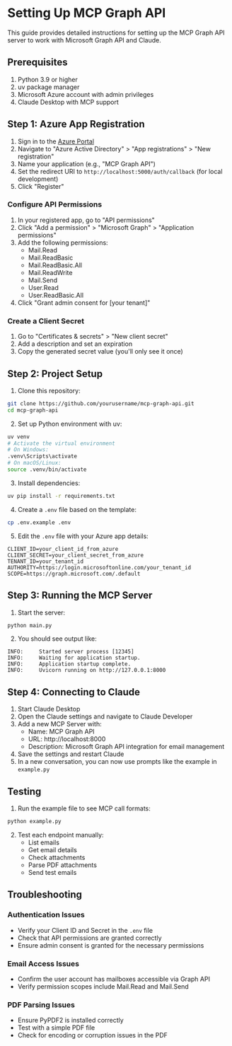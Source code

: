 # Setting Up MCP Graph API

This guide provides detailed instructions for setting up the MCP Graph API server to work with Microsoft Graph API and Claude.

## Prerequisites

1. Python 3.9 or higher
2. uv package manager
3. Microsoft Azure account with admin privileges
4. Claude Desktop with MCP support

## Step 1: Azure App Registration

1. Sign in to the [Azure Portal](https://portal.azure.com)
2. Navigate to "Azure Active Directory" > "App registrations" > "New registration"
3. Name your application (e.g., "MCP Graph API")
4. Set the redirect URI to `http://localhost:5000/auth/callback` (for local development)
5. Click "Register"

### Configure API Permissions

1. In your registered app, go to "API permissions"
2. Click "Add a permission" > "Microsoft Graph" > "Application permissions"
3. Add the following permissions:
   - Mail.Read
   - Mail.ReadBasic
   - Mail.ReadBasic.All
   - Mail.ReadWrite
   - Mail.Send
   - User.Read
   - User.ReadBasic.All
4. Click "Grant admin consent for [your tenant]"

### Create a Client Secret

1. Go to "Certificates & secrets" > "New client secret"
2. Add a description and set an expiration
3. Copy the generated secret value (you'll only see it once)

## Step 2: Project Setup

1. Clone this repository:
```bash
git clone https://github.com/yourusername/mcp-graph-api.git
cd mcp-graph-api
```

2. Set up Python environment with uv:
```bash
uv venv
# Activate the virtual environment
# On Windows:
.venv\Scripts\activate
# On macOS/Linux:
source .venv/bin/activate
```

3. Install dependencies:
```bash
uv pip install -r requirements.txt
```

4. Create a `.env` file based on the template:
```bash
cp .env.example .env
```

5. Edit the `.env` file with your Azure app details:
```
CLIENT_ID=your_client_id_from_azure
CLIENT_SECRET=your_client_secret_from_azure
TENANT_ID=your_tenant_id
AUTHORITY=https://login.microsoftonline.com/your_tenant_id
SCOPE=https://graph.microsoft.com/.default
```

## Step 3: Running the MCP Server

1. Start the server:
```bash
python main.py
```

2. You should see output like:
```
INFO:     Started server process [12345]
INFO:     Waiting for application startup.
INFO:     Application startup complete.
INFO:     Uvicorn running on http://127.0.0.1:8000
```

## Step 4: Connecting to Claude

1. Start Claude Desktop
2. Open the Claude settings and navigate to Claude Developer
3. Add a new MCP Server with:
   - Name: MCP Graph API
   - URL: http://localhost:8000
   - Description: Microsoft Graph API integration for email management
4. Save the settings and restart Claude
5. In a new conversation, you can now use prompts like the example in `example.py`

## Testing

1. Run the example file to see MCP call formats:
```bash
python example.py
```

2. Test each endpoint manually:
   - List emails
   - Get email details
   - Check attachments
   - Parse PDF attachments
   - Send test emails

## Troubleshooting

### Authentication Issues

- Verify your Client ID and Secret in the `.env` file
- Check that API permissions are granted correctly
- Ensure admin consent is granted for the necessary permissions

### Email Access Issues

- Confirm the user account has mailboxes accessible via Graph API
- Verify permission scopes include Mail.Read and Mail.Send

### PDF Parsing Issues

- Ensure PyPDF2 is installed correctly
- Test with a simple PDF file
- Check for encoding or corruption issues in the PDF 